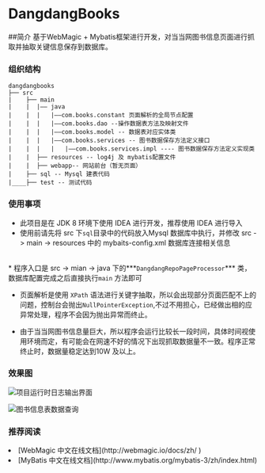 # DangdangBooks
##简介
基于WebMagic + Mybatis框架进行开发，对当当网图书信息页面进行抓取并抽取关键信息保存到数据库。

### 组织结构

	dangdangbooks 
	├── src
	|    ├── main 
	|    |	|—— java 
	|	 |	|	|——com.books.constant 页面解析的全局节点配置
	|	 |	|	|——com.books.dao --操作数据表方法及映射文件
	|	 |	|	|——com.books.model -- 数据表对应实体类
	|	 |	|	|——com.books.services -- 图书数据保存方法定义接口
	|	 |	|	|	|——com.books.services.impl ---- 图书数据保存方法定义实现类
	|    |	├── resources -- log4j 及 mybatis配置文件
	|    |	├── webapp-- 网站前台（暂无页面）
	|    ├── sql -- Mysql 建表代码 
	|____├── test -- 测试代码
	
### 使用事项
>
 * 此项目是在 JDK 8 环境下使用 IDEA 进行开发，推荐使用 IDEA 进行导入<br/>
 * 使用前请先将 src 下<code>sql</code>目录中的代码放入Mysql 数据库中执行，并修改 src -> main -> resources 中的 mybaits-config.xml 数据库连接相关信息
<br/>
 * 程序入口是 src -> mian -> java 下的***<code>DangdangRepoPageProcessor</code>*** 类，数据库配置完成之后直接执行<code>main</code> 方法即可
 
 * 页面解析是使用 <code>XPath</code> 语法进行关键字抽取，所以会出现部分页面匹配不上的问题，控制台会抛出<code>NullPointerException</code>,不过不用担心，已经做出相的应异常处理，程序不会因为抛出异常而终止。
 
 * 由于当当网图书信息量巨大，所以程序会运行比较长一段时间，具体时间视使用环境而定，有可能会在网速不好的情况下出现抓取数据量不一致。程序正常终止时，数据量稳定达到10W 及以上。
 
### 效果图

![项目运行时日志输出界面](http://i.imgur.com/nW0t0RA.jpg)

![图书信息表数据查询](http://i.imgur.com/MkBSKn0.jpg)

### 推荐阅读

<li>[WebMagic 中文在线文档](http://webmagic.io/docs/zh/ )</li>
<li>[MyBatis 中文在线文档](http://www.mybatis.org/mybatis-3/zh/index.html)</li>
